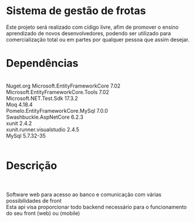 <h1> Sistema de gestão de frotas </h1> 

Este projeto será realizado com cídigo livre, afim de promover o ensino aprendizado de novos desenvolvedores, podendo ser utilizado para comercialização total ou em partes por qualquer pessoa que assim desejar. <br>


<h1> Dependências </h1>  <br>
Nuget.org 
Microsoft.EntityFrameworkCore                     7.02 <br>
Microsoft.EntityFrameworkCore.Tools               7.02 <br>
Microsoft.NET.Test.Sdk                            17.3.2 <br>
Moq                                               4.18.4 <br>
Pomelo.EntityFrameworkCore.MySql                  7.0.0 <br>
Swashbuckle.AspNetCore                            6.2.3 <br>
xunit                                             2.4.2 <br>
xunit.runner.visualstudio                         2.4.5 <br>
MySql                                             5.7.32-35 <br>
 <br>
<h1> Descrição </h1> <br>
 <br>
Software web para acesso ao banco e comunicação com várias possibilidades de front <br>
Esta api visa proporcionar todo backend necessário para o funcionamento do seu front (web) ou (mobile) <br>
